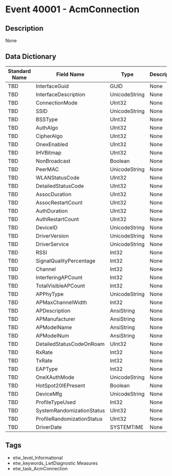 # Event 40001 - AcmConnection

## Description
None

## Data Dictionary
|Standard Name|Field Name|Type|Description|Sample Value|
|---|---|---|---|---|
|TBD|InterfaceGuid|GUID|None|`None`|
|TBD|InterfaceDescription|UnicodeString|None|`None`|
|TBD|ConnectionMode|UInt32|None|`None`|
|TBD|SSID|UnicodeString|None|`None`|
|TBD|BSSType|UInt32|None|`None`|
|TBD|AuthAlgo|UInt32|None|`None`|
|TBD|CipherAlgo|UInt32|None|`None`|
|TBD|OnexEnabled|UInt32|None|`None`|
|TBD|IHVBitmap|UInt32|None|`None`|
|TBD|NonBroadcast|Boolean|None|`None`|
|TBD|PeerMAC|UnicodeString|None|`None`|
|TBD|WLANStatusCode|UInt32|None|`None`|
|TBD|DetailedStatusCode|UInt32|None|`None`|
|TBD|AssocDuration|UInt32|None|`None`|
|TBD|AssocRestartCount|UInt32|None|`None`|
|TBD|AuthDuration|UInt32|None|`None`|
|TBD|AuthRestartCount|UInt32|None|`None`|
|TBD|DeviceID|UnicodeString|None|`None`|
|TBD|DriverVersion|UnicodeString|None|`None`|
|TBD|DriverService|UnicodeString|None|`None`|
|TBD|RSSI|Int32|None|`None`|
|TBD|SignalQualityPercentage|Int32|None|`None`|
|TBD|Channel|Int32|None|`None`|
|TBD|InterferingAPCount|Int32|None|`None`|
|TBD|TotalVisibleAPCount|Int32|None|`None`|
|TBD|APPhyType|UnicodeString|None|`None`|
|TBD|APMaxChannelWidth|Int32|None|`None`|
|TBD|APDescription|AnsiString|None|`None`|
|TBD|APManufacturer|AnsiString|None|`None`|
|TBD|APModelName|AnsiString|None|`None`|
|TBD|APModelNum|AnsiString|None|`None`|
|TBD|DetailedStatusCodeOnRoam|UInt32|None|`None`|
|TBD|RxRate|Int32|None|`None`|
|TBD|TxRate|Int32|None|`None`|
|TBD|EAPType|Int32|None|`None`|
|TBD|OneXAuthMode|UnicodeString|None|`None`|
|TBD|HotSpot20IEPresent|Boolean|None|`None`|
|TBD|DeviceMfg|UnicodeString|None|`None`|
|TBD|ProfileTypeUsed|Int32|None|`None`|
|TBD|SystemRandomizationStatus|UInt32|None|`None`|
|TBD|ProfileRandomizationStatus|UInt32|None|`None`|
|TBD|DriverDate|SYSTEMTIME|None|`None`|

## Tags
* etw_level_Informational
* etw_keywords_LwtDiagnostic Measures
* etw_task_AcmConnection